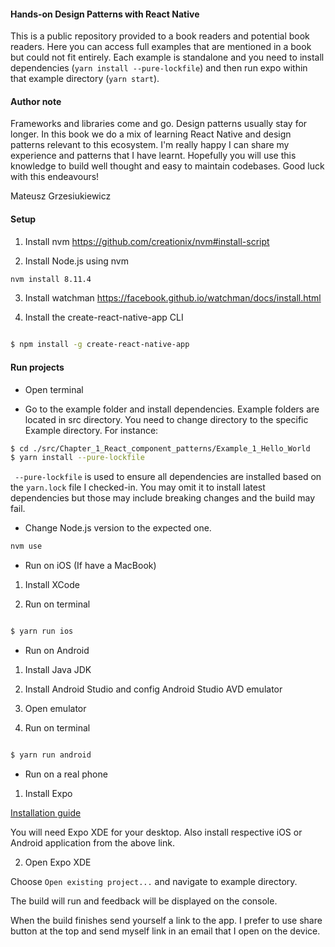 #### Hands-on Design Patterns with React Native

This is a public repository provided to a book readers and potential book readers. Here you can access full examples that are mentioned in a book but could not fit entirely. Each example is standalone and you need to install dependencies (`yarn install --pure-lockfile`) and then run expo within that example directory (`yarn start`).

#### Author note

Frameworks and libraries come and go. Design patterns usually stay for longer. In this book we do a mix of learning React Native and design patterns relevant to this ecosystem.
I'm really happy I can share my experience and patterns that I have learnt. Hopefully you will use this knowledge to build well thought and easy to maintain codebases.
Good luck with this endeavours!

Mateusz Grzesiukiewicz

#### Setup ####

1. Install nvm
https://github.com/creationix/nvm#install-script

2. Install Node.js using nvm
```bash
nvm install 8.11.4
```

3. Install watchman
https://facebook.github.io/watchman/docs/install.html

4. Install the create-react-native-app CLI

```bash

$ npm install -g create-react-native-app

```

#### Run projects ####

- Open terminal

- Go to the example folder and install dependencies. Example folders are located in src directory. You need to change directory to the specific Example directory.
For instance:

```bash
$ cd ./src/Chapter_1_React_component_patterns/Example_1_Hello_World
$ yarn install --pure-lockfile

```

` --pure-lockfile` is used to ensure all dependencies are installed based on the `yarn.lock` file I checked-in. You may omit it to install latest dependencies but those may include breaking changes and the build may fail.

- Change Node.js version to the expected one.
```bash
nvm use
```

- Run on iOS (If have a MacBook)

1. Install XCode

2. Run on terminal

```bash

$ yarn run ios

```

- Run on Android

1. Install Java JDK

2. Install Android Studio and config Android Studio AVD emulator

3. Open emulator

4. Run on terminal

```bash

$ yarn run android

```

- Run on a real phone

1. Install Expo

[Installation guide](https://docs.expo.io/versions/latest/introduction/installation)

You will need Expo XDE for your desktop. Also install respective iOS or Android application from the above link.

2. Open Expo XDE

Choose `Open existing project...` and navigate to example directory.

The build will run and feedback will be displayed on the console.

When the build finishes send yourself a link to the app. I prefer to use share button at the top and send myself link in an email that I open on the device.
